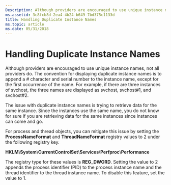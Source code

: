 ```yaml
---
Description: Although providers are encouraged to use unique instance names, not all providers do.
ms.assetid: 3c8fcb8d-2ea4-4b24-b649-7bd375c1133d
title: Handling Duplicate Instance Names
ms.topic: article
ms.date: 05/31/2018
---
```


# Handling Duplicate Instance Names

Although providers are encouraged to use unique instance names, not all providers do. The convention for displaying duplicate instance names is to append a \# character and serial number to the instance name, except for the first occurrence of the name. For example, if there are three instances of svchost, the three names are displayed as svchost, svchost\#1, and svchost\#2.

The issue with duplicate instance names is trying to retrieve data for the same instance. Since the instances use the same name, you do not know for sure if you are retrieving data for the same instances since instances can come and go.

For process and thread objects, you can mitigate this issue by setting the **ProcessNameFormat** and **ThreadNameFormat** registry values to 2 under the following registry key.

**HKLM**\\**System**\\**CurrentControlSet**\\**Services**\\**Perfproc**\\**Performance**

The registry type for these values is **REG\_DWORD**. Setting the value to 2 appends the process identifier (PID) to the process instance name and the thread identifier to the thread instance name. To disable this feature, set the value to 1.

 

 



